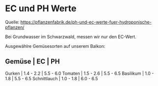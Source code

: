# EC und PH Werte

Quelle: https://pflanzenfabrik.de/ph-und-ec-werte-fuer-hydroponische-pflanzen/

Bei Grundwasser im Schwarzwald, messen wir nur den EC-Wert. 

Ausgewählre Gemüsesorten auf unserem Balkon:

Gemüse | EC | PH
------------------
Gurken | 1.4 - 2.2 | 5.5 - 6.0
Tomaten | 1.5 - 2.6 | 5.5 - 6.5
Basilikum | 1.0 - 1.8 | 5.5 - 6.5
Schnittlauch | 1.0 - 1.8 | 6.0 - 6.5
